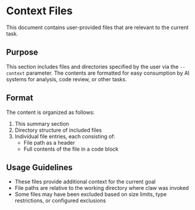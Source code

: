 # Context Files

This document contains user-provided files that are relevant to the current task.

## Purpose
This section includes files and directories specified by the user via the `--context` parameter.
The contents are formatted for easy consumption by AI systems for analysis, code review, or other tasks.

## Format
The content is organized as follows:
1. This summary section
2. Directory structure of included files
3. Individual file entries, each consisting of:
   - File path as a header
   - Full contents of the file in a code block

## Usage Guidelines
- These files provide additional context for the current goal
- File paths are relative to the working directory where claw was invoked
- Some files may have been excluded based on size limits, type restrictions, or configured exclusions
